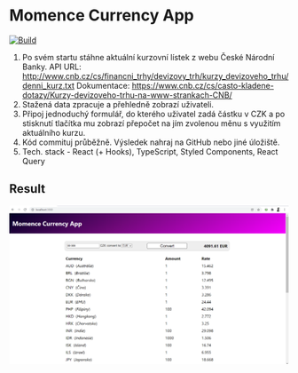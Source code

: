# Momence Currency App

[![Build](https://github.com/lukaskral/momence/actions/workflows/node.js.yml/badge.svg)](https://github.com/lukaskral/momence/actions/workflows/nodejs.yml)

1. Po svém startu stáhne aktuální kurzovní lístek z webu České Národní Banky.
   API URL: http://www.cnb.cz/cs/financni_trhy/devizovy_trh/kurzy_devizoveho_trhu/denni_kurz.txt
   Dokumentace: https://www.cnb.cz/cs/casto-kladene-dotazy/Kurzy-devizoveho-trhu-na-www-strankach-CNB/
2. Stažená data zpracuje a přehledně zobrazí uživateli.
3. Připoj jednoduchý formulář, do kterého uživatel zadá částku v CZK a po stisknutí tlačítka mu zobrazí přepočet na jím zvolenou měnu s využitím aktuálního kurzu.
4. Kód commituj průběžně. Výsledek nahraj na GitHub nebo jiné úložiště.
5. Tech. stack - React (+ Hooks), TypeScript, Styled Components, React Query

## Result

![image info](./assets/screenshot.png)
